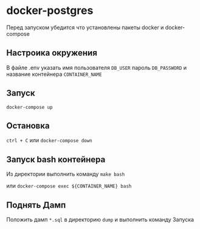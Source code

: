 # docker-postgres

Перед запуском убедится что установлены пакеты docker и docker-compose

## Настроика окружения
В файле .env указать имя пользователя ```DB_USER``` пароль ```DB_PASSWORD``` и название контейнера ```CONTAINER_NAME```

## Запуск
```docker-compose up```

## Остановка
```ctrl + C``` или ```docker-compose down```

## Запуск bash контейнера
Из директории выполнить команду
```make bash```

или ```docker-compose exec ${CONTAINER_NAME} bash```

## Поднять Дамп
Положить дамп ```*.sql``` в директорию ```dump``` и выполнить команду Запуска

